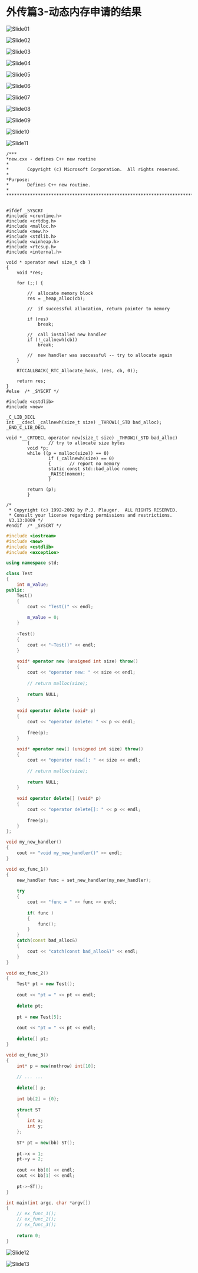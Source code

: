 # 外传篇3-动态内存申请的结果



![Slide01](外传篇3-动态内存申请的结果.assets/Slide01.PNG)



![Slide02](外传篇3-动态内存申请的结果.assets/Slide02.PNG)



![Slide03](外传篇3-动态内存申请的结果.assets/Slide03.PNG)



![Slide04](外传篇3-动态内存申请的结果.assets/Slide04.PNG)



![Slide05](外传篇3-动态内存申请的结果.assets/Slide05.PNG)



![Slide06](外传篇3-动态内存申请的结果.assets/Slide06.PNG)



![Slide07](外传篇3-动态内存申请的结果.assets/Slide07.PNG)



![Slide08](外传篇3-动态内存申请的结果.assets/Slide08.PNG)



![Slide09](外传篇3-动态内存申请的结果.assets/Slide09.PNG)



![Slide10](外传篇3-动态内存申请的结果.assets/Slide10.PNG)



![Slide11](外传篇3-动态内存申请的结果.assets/Slide11.PNG)

```
/***
*new.cxx - defines C++ new routine
*
*       Copyright (c) Microsoft Corporation.  All rights reserved.
*
*Purpose:
*       Defines C++ new routine.
*
*******************************************************************************/


#ifdef _SYSCRT
#include <cruntime.h>
#include <crtdbg.h>
#include <malloc.h>
#include <new.h>
#include <stdlib.h>
#include <winheap.h>
#include <rtcsup.h>
#include <internal.h>

void * operator new( size_t cb )
{
    void *res;

    for (;;) {

        //  allocate memory block
        res = _heap_alloc(cb);

        //  if successful allocation, return pointer to memory

        if (res)
            break;

        //  call installed new handler
        if (!_callnewh(cb))
            break;

        //  new handler was successful -- try to allocate again
    }

    RTCCALLBACK(_RTC_Allocate_hook, (res, cb, 0));

    return res;
}
#else  /* _SYSCRT */

#include <cstdlib>
#include <new>

_C_LIB_DECL
int __cdecl _callnewh(size_t size) _THROW1(_STD bad_alloc);
_END_C_LIB_DECL

void *__CRTDECL operator new(size_t size) _THROW1(_STD bad_alloc)
        {       // try to allocate size bytes
        void *p;
        while ((p = malloc(size)) == 0)
                if (_callnewh(size) == 0)
                {       // report no memory
                static const std::bad_alloc nomem;
                _RAISE(nomem);
                }

        return (p);
        }

/*
 * Copyright (c) 1992-2002 by P.J. Plauger.  ALL RIGHTS RESERVED.
 * Consult your license regarding permissions and restrictions.
 V3.13:0009 */
#endif  /* _SYSCRT */

```

```cpp
#include <iostream>
#include <new>
#include <cstdlib>
#include <exception>

using namespace std;

class Test
{
    int m_value;
public:
    Test()
    {
        cout << "Test()" << endl;
        
        m_value = 0;
    }
    
    ~Test()
    {
        cout << "~Test()" << endl;  
    }
    
    void* operator new (unsigned int size) throw()
    {
        cout << "operator new: " << size << endl;
        
        // return malloc(size);
        
        return NULL;
    }
    
    void operator delete (void* p)
    {
        cout << "operator delete: " << p << endl;
        
        free(p);
    }
    
    void* operator new[] (unsigned int size) throw()
    {
        cout << "operator new[]: " << size << endl;
        
        // return malloc(size);
        
        return NULL;
    }
    
    void operator delete[] (void* p)
    {
        cout << "operator delete[]: " << p << endl;
        
        free(p);
    }
};

void my_new_handler()
{
    cout << "void my_new_handler()" << endl;
}

void ex_func_1()
{
    new_handler func = set_new_handler(my_new_handler);
    
    try
    {
        cout << "func = " << func << endl;
        
        if( func )
        {
            func();
        }
    }
    catch(const bad_alloc&)
    {
        cout << "catch(const bad_alloc&)" << endl;
    }
}

void ex_func_2()
{
    Test* pt = new Test();
    
    cout << "pt = " << pt << endl;
    
    delete pt;
    
    pt = new Test[5];
    
    cout << "pt = " << pt << endl;
    
    delete[] pt; 
}

void ex_func_3()
{
    int* p = new(nothrow) int[10];
    
    // ... ...
    
    delete[] p; 
    
    int bb[2] = {0};
    
    struct ST
    {
        int x;
        int y;
    };
    
    ST* pt = new(bb) ST();
    
    pt->x = 1;
    pt->y = 2;
    
    cout << bb[0] << endl;
    cout << bb[1] << endl;
    
    pt->~ST();
}

int main(int argc, char *argv[])
{
    // ex_func_1();
    // ex_func_2();
    // ex_func_3();
    
    return 0;
}


```

![Slide12](外传篇3-动态内存申请的结果.assets/Slide12.PNG)



![Slide13](外传篇3-动态内存申请的结果.assets/Slide13.PNG)